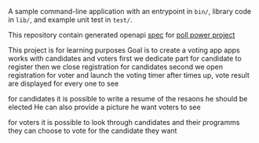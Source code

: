 A sample command-line application with an entrypoint in `bin/`, library code
in `lib/`, and example unit test in `test/`.

This repository contain generated openapi [spec](https://studio.apicur.io/preview?aid=105666) for [poll power project](https://github.com/afraitaneayal/PollPower)

This project is for learning purposes
Goal is to create a voting app
apps works with candidates and voters
first we dedicate part for candidate to register
then we close registration for candidates
second we open registration for voter and launch the voting timer
after times up, vote result are displayed for every one to see

for candidates it is possible to write a resume of the resaons he should be elected
He can also provide a picture he want voters to see

for voters it is possible to look through candidates and their programms
they can choose to vote for the candidate they want 
